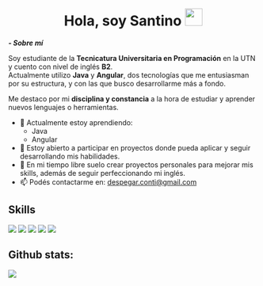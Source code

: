 <h1 align="center"><b>Hola, soy Santino</b> <img src="https://media.giphy.com/media/hvRJCLFzcasrR4ia7z/giphy.gif" width="35"></h1>

***- Sobre mí***

Soy estudiante de la **Tecnicatura Universitaria en Programación** en la UTN y cuento con nivel de inglés **B2**.  
Actualmente utilizo **Java** y **Angular**, dos tecnologías que me entusiasman por su estructura, y con las que busco desarrollarme más a fondo.

Me destaco por mi **disciplina y constancia** a la hora de estudiar y aprender nuevos lenguajes o herramientas.

- 🌱 Actualmente estoy aprendiendo:
  - Java
  - Angular
- 💼 Estoy abierto a participar en proyectos donde pueda aplicar y seguir desarrollando mis habilidades.
- 🧠 En mi tiempo libre suelo crear proyectos personales para mejorar mis skills, además de seguir perfeccionando mi inglés.
- 📫 Podés contactarme en: <a href="mailto:despegar.conti@gmail.com">despegar.conti@gmail.com</a>

## Skills

<span>
  <img src="https://img.shields.io/badge/Angular-DD0031?style=for-the-badge&logo=angular&logoColor=white" />
  <img src="https://img.shields.io/badge/React-61DAFB?style=for-the-badge&logo=react&logoColor=black" />
  <img src="https://img.shields.io/badge/Java-ED8B00?style=for-the-badge&logo=java&logoColor=white" />
  <img src="https://img.shields.io/badge/TypeScript-007ACC?style=for-the-badge&logo=typescript&logoColor=white" />
  <img src="https://img.shields.io/badge/SQL-4479A1?style=for-the-badge&logo=mysql&logoColor=white" />
</span>

<h2>Github stats:</h2> 

[![](https://github-readme-streak-stats.herokuapp.com/?user=tinoz2&theme=material-palenight)](https://github.com/tinoz2)
</div>
